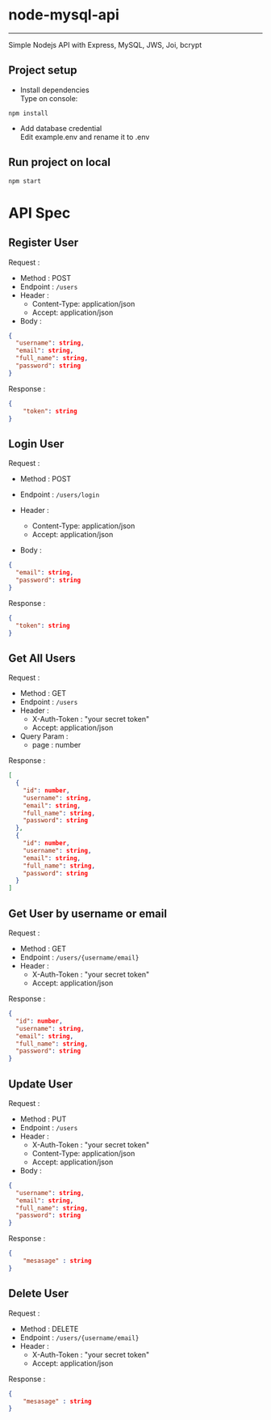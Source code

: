 # node-mysql-api

---
Simple Nodejs API with Express, MySQL, JWS, Joi, bcrypt

## Project setup

- Install dependencies  
  Type on console:

```
npm install
```

- Add database credential  
  Edit example.env and rename it to .env

## Run project on local

```
npm start
```

# API Spec

## Register User

Request :

- Method : POST
- Endpoint : `/users`
- Header :
    - Content-Type: application/json
    - Accept: application/json
- Body :

```json 
{
  "username": string,
  "email": string,
  "full_name": string,
  "password": string
}
```

Response :

```json 
{
    "token": string
}
```

## Login User

Request :

- Method : POST
- Endpoint : `/users/login`
- Header :
    - Content-Type: application/json
    - Accept: application/json
  
- Body :

```json 
{
  "email": string,
  "password": string
}
```

Response :

```json 
{
  "token": string
}
```

## Get All Users

Request :

- Method : GET
- Endpoint : `/users`
- Header :
    - X-Auth-Token : "your secret token"
    - Accept: application/json
- Query Param :
    - page : number

Response :

```json 
[
  {
    "id": number,
    "username": string,
    "email": string,
    "full_name": string,
    "password": string
  },
  {
    "id": number,
    "username": string,
    "email": string,
    "full_name": string,
    "password": string
  }
]
```

## Get User by username or email

Request :

- Method : GET
- Endpoint : `/users/{username/email}`
- Header :
    - X-Auth-Token : "your secret token"
    - Accept: application/json

Response :

```json 
{
  "id": number,
  "username": string,
  "email": string,
  "full_name": string,
  "password": string
}
```

## Update User

Request :

- Method : PUT
- Endpoint : `/users`
- Header :
    - X-Auth-Token : "your secret token"
    - Content-Type: application/json
    - Accept: application/json
- Body :

```json 
{
  "username": string,
  "email": string,
  "full_name": string,
  "password": string
}
```

Response :

```json 
{
    "mesasage" : string
}
```

## Delete User

Request :

- Method : DELETE
- Endpoint : `/users/{username/email}`
- Header :
    - X-Auth-Token : "your secret token"
    - Accept: application/json

Response :

```json 
{
    "mesasage" : string
}
```